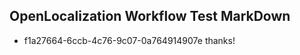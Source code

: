 ## OpenLocalization Workflow Test MarkDown
* f1a27664-6ccb-4c76-9c07-0a764914907e thanks!

<!--HONumber=Oct16_HO3-->


